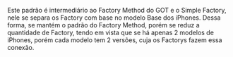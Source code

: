 Este padrão é intermediário ao Factory Method do GOT e o Simple Factory, nele se separa os Factory com base no modelo Base dos iPhones. Dessa forma, se mantém o padrão do Factory Method, porém se reduz a quantidade de Factory, tendo em vista que se há apenas 2 modelos de iPhones, porém cada modelo tem 2 versões, cuja os Factorys fazem essa conexão.